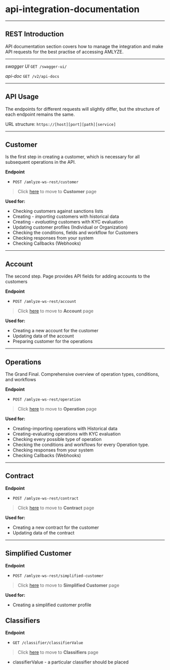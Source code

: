 # api-integration-documentation

---
## REST Introduction

API documentation section covers how to manage the integration and make API requests for the best practise of accessing AMLYZE.

---

*swagger UI* `GET /swagger-ui/`

*api-doc* `GET /v2/api-docs`

---
## API Usage

The endpoints for different requests will slightly differ, but the structure of each endpoint remains the same.

URL structure: `https://[host][port][path][service]`

---
## Customer

Is the first step in creating a customer, which is necessary for all subsequent operations in the API.

<b>Endpoint</b>

* `POST /amlyze-ws-rest/customer`

> Click [here](customer/README.md)  to move to <b>Customer</b> page

    
<b>Used for:</b>
* Checking customers against sanctions lists
* Creating - <i>importing</i> customers with historical data
* Creating - <i>evaluating</i> customers with KYC evaluation
* Updating customer profiles (Individual or Organization)
* Checking the conditions, fields and workflow for Customers
* Checking responses from your system
* Checking Callbacks (Webhooks)
---

## Account
The second step. Page provides API fields for adding accounts to the customers

<b>Endpoint</b>

* `POST /amlyze-ws-rest/account`


> Click [here](account/README.md)  to move to <b>Account</b> page


<b>Used for:</b>
* Creating a new account for the customer
* Updating data of the account
* Preparing customer for the operations

---

## Operations
The Grand Final. Comprehensive overview of operation types, conditions, and workflows

<b>Endpoint</b>

* `POST /amlyze-ws-rest/operation`

> Click [here](operation/README.md) to move to <b>Operation</b> page


<b>Used for:</b>
* Creating-importing operations with Historical data
* Creating-evaluating operations with KYC evaluation
* Checking  every possible type of operation
* Checking the conditions and workflows for every Operation type.
* Checking responses from your system
* Checking Callbacks (Webhooks)
---

## Contract

<b>Endpoint</b>

 * `POST /amlyze-ws-rest/contract`

 > Click [here](contract/contract.md) to move to <b>Contract</b> page

<b>Used for:</b>
* Creating a new contract for the customer
* Updating data of the contract

---

## Simplified Customer

<b>Endpoint</b>

* `POST /amlyze-ws-rest/simplified-customer`

> Click [here](simplifiedCustomer/README.md) to move to <b>Simplified Customer</b> page


<b>Used for:</b>
* Creating a simplified customer profile


## Classifiers

<b>Endpoint</b>

* `GET /classifier/classifierValue`


 > Click [here](../Classifiers/classifiers.md) to move to <b>Classifiers</b> page 
  

* classifierValue   - a particular classifier should be placed
